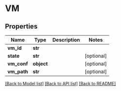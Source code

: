 # VM

## Properties
Name | Type | Description | Notes
------------ | ------------- | ------------- | -------------
**vm_id** | **str** |  | 
**state** | **str** |  | [optional] 
**vm_conf** | **object** |  | [optional] 
**vm_path** | **str** |  | [optional] 

[[Back to Model list]](../README.md#documentation-for-models) [[Back to API list]](../README.md#documentation-for-api-endpoints) [[Back to README]](../README.md)


